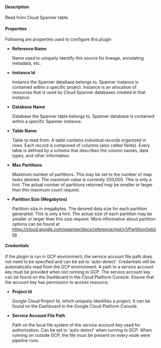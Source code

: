 
#### **Description**

Read from Cloud Spanner table.

#### **Properties**

Following are properties used to configure this plugin

* **Reference Name**

  Name used to uniquely identify this source for lineage, annotating metadata, etc.

* **Instance Id**

  Instance the Spanner database belongs to. Spanner instance is contained within a specific project.
 Instance is an allocation of resources that is used by Cloud Spanner databases created in that instance.

* **Database Name**

  Database the Spanner table belongs to.
Spanner database is contained within a specific Spanner instance.

* **Table Name**

  Table to read from. A table contains individual records organized in rows.
Each record is composed of columns (also called fields).
Every table is defined by a schema that describes the column names, data types, and other information.

* **Max Partitions**

  Maximum number of partitions. This may be set to the number of map tasks desired.
The maximum value is currently 200,000. This is only a hint.
The actual number of partitions returned may be smaller or larger than this maximum count request.

* **Partition Size (Megabytes)**

  Partition size in megabytes. The desired data size for each partition generated.
This is only a hint. The actual size of each partition may be smaller or larger than this size request.
More information about partition options can be found at https://cloud.google.com/spanner/docs/reference/rest/v1/PartitionOptions

#### **Credentials**

If the plugin is run in GCP environment, the service account file path does not need to be
specified and can be set to 'auto-detect'. Credentials will be automatically read from the GCP environment.
A path to a service account key must be provided when not running in GCP. The service account
key can be found on the Dashboard in the Cloud Platform Console. Ensure that the account key has permission
to access resource.

* **Project Id**

  Google Cloud Project Id, which uniquely identifies a project.
It can be found on the Dashboard in the Google Cloud Platform Console.

* **Service Account File Path**

  Path on the local file system of the service account key used for
authorization. Can be set to 'auto-detect' when running in GCP. When running on outside GCP,
the file must be present on every node were pipeline runs.
